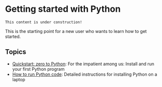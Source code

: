 # Getting started with Python

```{note}
This content is under construction!
```

This is the starting point for a new user who wants to learn how to get started.

## Topics

- [Quickstart: zero to Python](basic-python): For the impatient among us: Install and run your first Python program
- [How to run Python code](how-to-run-python): Detailed instructions for installing Python on a laptop
